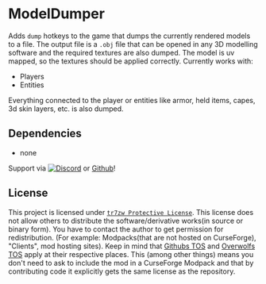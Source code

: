 # ModelDumper

Adds `dump` hotkeys to the game that dumps the currently rendered models to a file.
The output file is a `.obj` file that can be opened in any 3D modelling software and the required textures are also dumped. The model is uv mapped, so the textures should be applied correctly.
Currently works with:

- Players
- Entities

Everything connected to the player or entities like armor, held items, capes, 3d skin layers, etc. is also dumped.

## Dependencies

- none

Support via [![Discord](https://tr7zw.dev/curse/Discord.png)](https://discord.gg/2wKH8yeThf) or [Github](https://github.com/tr7zw/modeldumper)!

## License

This project is licensed under [``tr7zw Protective License``](LICENSE).
This license does not allow others to distribute the software/derivative works(in source or binary form).
You have to contact the author to get permission for redistribution. (For example: Modpacks(that are not hosted on CurseForge), "Clients", mod hosting sites).
Keep in mind that [Githubs TOS](https://docs.github.com/en/github/site-policy/github-terms-of-service#d-user-generated-content) and [Overwolfs TOS](https://www.overwolf.com/legal/terms/) apply at their respective places. This (among other things) means you don't need to ask to include the mod in a CurseForge Modpack and that by contributing code it explicitly gets the same license as the repository.
